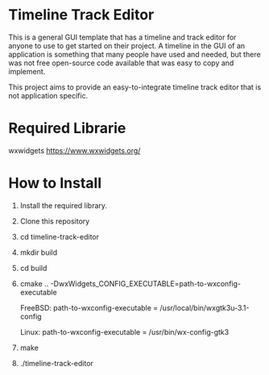# Timeline Track Editor
This is a general GUI template that has a timeline and track editor for anyone to use to get started on their project.
A timeline in the GUI of an application is something that many people have used and needed, 
but there was not free open-source code available that was easy to copy and implement.

This project aims to provide an easy-to-integrate timeline track editor that is not application specific.

# Required Librarie

wxwidgets https://www.wxwidgets.org/


# How to Install

1. Install the required library.
2. Clone this repository
3. cd timeline-track-editor
4. mkdir build
5. cd build
6. cmake .. -DwxWidgets_CONFIG_EXECUTABLE=path-to-wxconfig-executable
    
    FreeBSD: path-to-wxconfig-executable = /usr/local/bin/wxgtk3u-3.1-config
    
    Linux: path-to-wxconfig-executable = /usr/bin/wx-config-gtk3
7. make
8. ./timeline-track-editor

